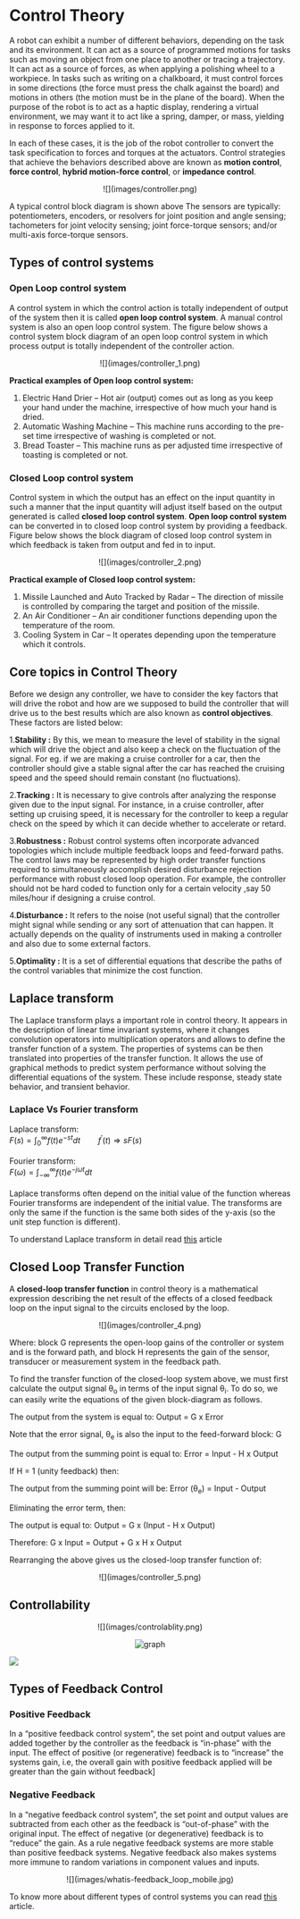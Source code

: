 # Control Theory

A robot can exhibit a number of different behaviors, depending on the task and its environment. It can act as a source of programmed motions for tasks such as moving an object from one place to another or tracing a trajectory. It can act as a source of forces, as when applying a polishing wheel to a workpiece. In tasks such as writing on a chalkboard, it must control forces in some directions (the force must press the chalk against the board) and motions in others (the motion must be in the plane of the board). When the purpose of the robot is to act as a haptic display, rendering a virtual environment, we may want it to act like a spring, damper, or mass, yielding in response to forces applied to it.

In each of these cases, it is the job of the robot controller to convert the task specification to forces and torques at the actuators. Control strategies that achieve the behaviors described above are known as **motion control**, **force control**, **hybrid motion-force control**, or **impedance control**.

<center>![](images/controller.png)</center>

A typical control block diagram is shown above The sensors are typically: potentiometers, encoders, or resolvers for joint position and angle sensing; tachometers for joint velocity sensing; joint force-torque sensors; and/or multi-axis force-torque sensors.

## Types of control systems

### Open Loop control system

A control system in which the control action is totally independent of output of the system then it is called **open loop control system**. A manual control system is also an open loop control system. The figure below shows a control system block diagram of an open loop control system in which process output is totally independent of the controller action.

<center>![](images/controller_1.png)</center>

**Practical examples of Open loop control system:**

1. Electric Hand Drier – Hot air (output) comes out as long as you keep your hand under the machine, irrespective of how much your hand is dried.
2. Automatic Washing Machine – This machine runs according to the pre-set time irrespective of washing is completed or not.
3. Bread Toaster – This machine runs as per adjusted time irrespective of toasting is completed or not.

### Closed Loop control system

Control system in which the output has an effect on the input quantity in such a manner that the input quantity will adjust itself based on the output generated is called **closed loop control system**. **Open loop control system** can be converted in to closed loop control system by providing a feedback. Figure below shows the block diagram of closed loop control system in which feedback is taken from output and fed in to input.

<center>![](images/controller_2.png)</center>

**Practical example of Closed loop control system:**

1. Missile Launched and Auto Tracked by Radar – The direction of missile is controlled by comparing the target and position of the missile.
2. An Air Conditioner – An air conditioner functions depending upon the temperature of the room.
3. Cooling System in Car – It operates depending upon the temperature which it controls.

## Core topics in Control Theory

Before we design any controller, we have to consider the key factors that will drive the robot and how are we supposed to build the controller that will drive us to the best results which are also known as **control objectives**. These factors are listed below:

1.**Stability :** By this, we mean to measure the level of stability in the signal which will drive the object and also keep a check on the fluctuation of the signal. For eg. if we are making a cruise controller for a car, then the controller should give a stable signal after the car has reached the cruising speed and the speed should remain constant (no fluctuations).

2.**Tracking :** It is necessary to give controls after analyzing the response given due to the input signal. For instance, in a cruise controller, after setting up cruising speed, it is necessary for the controller to keep a regular check on the speed by which it can decide whether to accelerate or retard.

3.**Robustness :** Robust control systems often incorporate advanced topologies which include multiple feedback loops and feed-forward paths. The control laws may be represented by high order transfer functions required to simultaneously accomplish desired disturbance rejection performance with robust closed loop operation. For example, the controller should not be hard coded to function only for a certain velocity ,say 50 miles/hour if designing a cruise control.

4.**Disturbance :** It refers to the noise (not useful signal) that the controller might signal while sending or any sort of attenuation that can happen. It actually depends on the quality of instruments used in making a controller and also due to some external factors.

5.**Optimality :** It is a set of differential equations that describe the paths of the control variables that minimize the cost function.

## Laplace transform

The Laplace transform plays a important role in control theory. It appears in the description of linear time invariant systems, where it changes convolution operators into multiplication operators and allows to define the transfer function of a system. The properties of systems can be then translated into properties of the transfer function. It allows the use of graphical methods to predict system performance without solving the differential equations of the system. These include response, steady state behavior, and transient behavior.

### Laplace Vs Fourier transform

Laplace transform:<br>
$F(s)=\int_{0}^{\infty}f(t)e^{-st}dt  \qquad f^{'}(t)\Rightarrow sF(s)$<br><br>
Fourier transform:<br>
$F(\omega) = \int_{-\infty}^{\infty}f(t)e^{-j\omega t}dt$<br><br>
Laplace transforms often depend on the initial value of the function whereas Fourier transforms are independent of the initial value. The transforms are only the same if the function is the same both sides of the y-axis (so the unit step function is different). 

To understand Laplace transform in detail read [this](https://www.electrical4u.com/laplace-transformation/) article

## Closed Loop Transfer Function

A **closed-loop transfer function** in control theory is a mathematical expression describing the net result of the effects of a closed feedback loop on the input signal to the circuits enclosed by the loop.

<center>![](images/controller_4.png)</center>

Where: block G represents the open-loop gains of the controller or system and is the forward path, and block H represents the gain of the sensor, transducer or measurement system in the feedback path.

To find the transfer function of the closed-loop system above, we must first calculate the output signal θ<sub>o</sub> in terms of the input signal θ<sub>i</sub>. To do so, we can easily write the equations of the given block-diagram as follows.

The output from the system is equal to:  Output = G x Error

Note that the error signal, θ<sub>e</sub> is also the input to the feed-forward block: G

The output from the summing point is equal to:  Error = Input - H x Output

If H = 1 (unity feedback) then:

The output from the summing point will be:  Error (θ<sub>e</sub>) = Input - Output

Eliminating the error term, then:

The output is equal to:  Output = G x (Input - H x Output)

Therefore:  G x Input = Output + G x H x Output

Rearranging the above gives us the closed-loop transfer function of:

<center>![](images/controller_5.png)</center>

## Controllability

<center>![](images/controlablity.png)

![graph](images/controlablity_1.jpg) </center>

![](images\controlablity_1.jpg)
## Types of Feedback Control

### Positive Feedback

In a “positive feedback control system”, the set point and output values are added together by the controller as the feedback is “in-phase” with the input. The effect of positive (or regenerative) feedback is to “increase” the systems gain, i.e, the overall gain with positive feedback applied will be greater than the gain without feedback]

### Negative Feedback

In a “negative feedback control system”, the set point and output values are subtracted from each other as the feedback is “out-of-phase” with the original input. The effect of negative (or degenerative) feedback is to “reduce” the gain. As a rule negative feedback systems are more stable than positive feedback systems. Negative feedback also makes systems more immune to random variations in component values and inputs.

<center>![](images/whatis-feedback_loop_mobile.jpg)</center>

To know more about different types of control systems you can read [this](https://www.electrical4u.com/types-of-systems-linear-and-non-linear-system/) article.